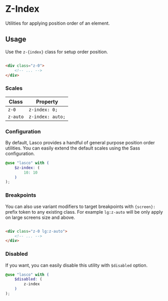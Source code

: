 # Z-Index

Utilities for applying position order of an element.

## Usage

Use the `z-{index}` class for setup order position.

```html

<div class="z-0">
    <!-- ... -->
</div>
```

### Scales

| Class    | Property         |
|----------|------------------|
| `z-0`    | `z-index: 0;`    |
| `z-auto` | `z-index: auto;` |

### Configuration

By default, Lasco provides a handful of general purpose position order utilities. You can easily extend the default
scales using the Sass configuration.

```scss
@use "lasco" with (
    $z-index: (
        10: 10
    )
);
```

### Breakpoints

You can also use variant modifiers to target breakpoints with `{screen}:` prefix token to any existing class. For
example `lg:z-auto` will be only apply on large screens size and above.

```html

<div class="z-0 lg:z-auto">
    <!-- ... -->
</div>
```

### Disabled

If you want, you can easily disable this utility with `$disabled` option.

```scss
@use "lasco" with (
    $disabled: (
        z-index
    )
);
```

